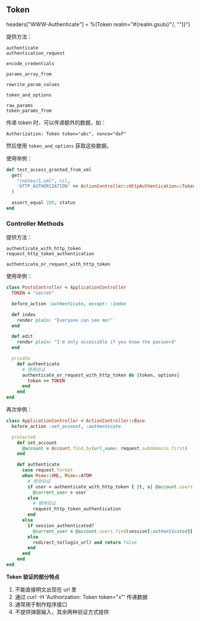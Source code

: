 ## Token

headers["WWW-Authenticate"] = %(Token realm="#{realm.gsub(/"/, "")}")

提供方法：

```
authenticate
authentication_request

encode_credentials

params_array_from

rewrite_param_values

token_and_options

raw_params
token_params_from
```

传递 token 时，可以传递额外的数据，如：

```
Authorization: Token token="abc", nonce="def"
```

然后使用 `token_and_options` 获取这些数据。

使用举例：

```ruby
def test_access_granted_from_xml
  get(
    "/notes/1.xml", nil,
    'HTTP_AUTHORIZATION' => ActionController::HttpAuthentication::Token.encode_credentials(users(:dhh).token)
  )

  assert_equal 200, status
end
```

### Controller Methods

提供方法：

```
authenticate_with_http_token
request_http_token_authentication

authenticate_or_request_with_http_token
```

使用举例：

```ruby
class PostsController < ApplicationController
  TOKEN = "secret"

  before_action :authenticate, except: :index

  def index
    render plain: "Everyone can see me!"
  end

  def edit
    render plain: "I'm only accessible if you know the password"
  end

  private
    def authenticate
      # 使用验证
      authenticate_or_request_with_http_token do |token, options|
        token == TOKEN
      end
    end
end
```

再次举例：

```ruby
class ApplicationController < ActionController::Base
  before_action :set_account, :authenticate

  protected
    def set_account
      @account = Account.find_by(url_name: request.subdomains.first)
    end

    def authenticate
      case request.format
      when Mime::XML, Mime::ATOM
        # 使用验证
        if user = authenticate_with_http_token { |t, o| @account.users.authenticate(t, o) }
          @current_user = user
        else
          # 使用验证
          request_http_token_authentication
        end
      else
        if session_authenticated?
          @current_user = @account.users.find(session[:authenticated][:user_id])
        else
          redirect_to(login_url) and return false
        end
      end
    end
end
```

**Token 验证的部分特点**

1. 不能直接明文出现在 url 里
2. 通过 curl -H 'Authorization: Token token="x"' 传递数据
3. 通常用于制作程序接口
4. 不提供弹窗输入，其余两种验证方式提供
